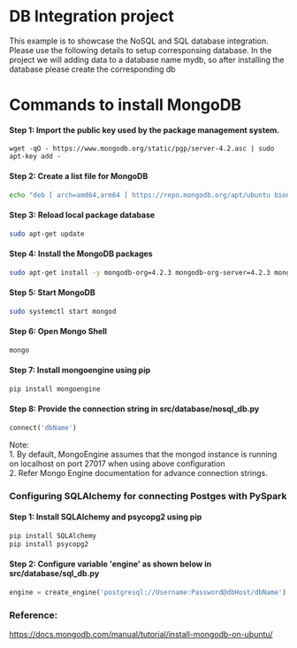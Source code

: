 # DB Integration project
This example is to showcase the NoSQL and SQL database integration. Please use the following details to setup corresponsing database. In the project we will adding data to a database name mydb, so after installing the database please create the corresponding db
# Commands to install MongoDB
#### Step 1: Import the public key used by the package management system.
```bash.
wget -qO - https://www.mongodb.org/static/pgp/server-4.2.asc | sudo apt-key add -
```
#### Step 2: Create a list file for MongoDB
```bash
echo "deb [ arch=amd64,arm64 ] https://repo.mongodb.org/apt/ubuntu bionic/mongodb-org/4.2 multiverse" | sudo tee /etc/apt/sources.list.d/mongodb-org-4.2.list
```
#### Step 3: Reload local package database
```bash
sudo apt-get update
```
#### Step 4: Install the MongoDB packages
```bash
sudo apt-get install -y mongodb-org=4.2.3 mongodb-org-server=4.2.3 mongodb-org-shell=4.2.3 mongodb-org-mongos=4.2.3 mongodb-org-tools=4.2.3
```
#### Step 5: Start MongoDB
```bash
sudo systemctl start mongod
```
#### Step 6: Open Mongo Shell
```bash
mongo
```
#### Step 7: Install mongoengine using pip
```bash
pip install mongoengine
```
#### Step 8: Provide the connection string in src/database/nosql_db.py
```python
connect('dbName')
```
Note: <br/>
    1. By default, MongoEngine assumes that the mongod instance is running on localhost on port 27017 when using above configuration<br/>
    2. Refer Mongo Engine documentation for advance connection strings.
### Configuring SQLAlchemy for connecting Postges with PySpark
#### Step 1: Install SQLAlchemy and psycopg2 using pip
```bash
pip install SQLAlchemy
pip install psycopg2
```
#### Step 2: Configure variable 'engine' as shown below in src/database/sql_db.py
```python
engine = create_engine('postgresql://Username:Password@dbHost/dbName')
```
### Reference:
https://docs.mongodb.com/manual/tutorial/install-mongodb-on-ubuntu/
